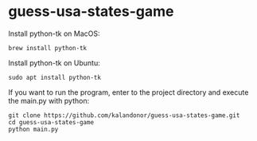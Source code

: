 # guess-usa-states-game

Install python-tk on MacOS: 
```
brew install python-tk
```

Install python-tk on Ubuntu:
```
sudo apt install python-tk
```

If you want to run the program, enter to the project directory and execute the main.py with python:
```
git clone https://github.com/kalandonor/guess-usa-states-game.git
cd guess-usa-states-game
python main.py
```